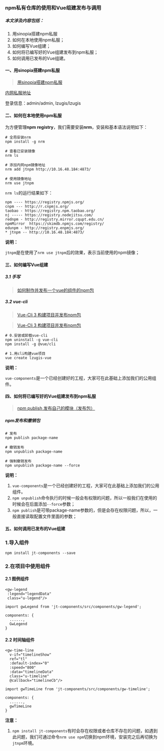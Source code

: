 ### npm私有仓库的使用和Vue组建发布与调用

##### 本文涉及内容包括：
1. 用sinopia搭建npm私服
2. 如何在本地使用npm私服；
3. 如何编写Vue组建；
4. 如何将已编写好的Vue组建发布到npm私服；
5. 如何调用已发布的Vue组建。

#### 一、用sinopia搭建npm私服
>[用sinopia搭建npm私服](https://www.cnblogs.com/LittleSix/p/6053549.html)

[内网私服地址](http://10.16.48.184:4873/)

登录信息：admin/admin, lzugis/lzugis

#### 二、如何在本地使用npm私服
为方便管理**npm registry**，我们需要安装**nrm**，安装和基本语法说明如下：
```
# 全局安装nrm
npm install -g nrm

# 查看已安装镜像
nrm ls

# 添加内网npm镜像地址
nrm add jtnpm http://10.16.48.184:4873/ 

# 使用镜像地址
nrm use jtnpm
```
```nrm ls```的运行结果如下：
```
npm ---- https://registry.npmjs.org/
cnpm --- http://r.cnpmjs.org/
taobao - https://registry.npm.taobao.org/
nj ----- https://registry.nodejitsu.com/
rednpm - http://registry.mirror.cqupt.edu.cn/
npmMirror  https://skimdb.npmjs.com/registry/
edunpm - http://registry.enpmjs.org/
* jtnpm -- http://10.16.48.184:4873/
```
**说明：**

```jtnpm```是在使用了```nrm use jtnpm```后的效果，表示当前使用的npm镜像；

#### 三、如何编写Vue组建
##### 3.1 手写
>[如何制作并发布一个vue的组件的npm包](https://blog.csdn.net/hamupp/article/details/79337643)

##### 3.2 vue-cli
>[Vue-Cli 3 构建项目并发布npm包](https://blog.csdn.net/github_36820944/article/details/82597264)

>[Vue-Cli 3 构建项目并发布npm包](https://blog.csdn.net/Fundebug/article/details/80620683)

```
# 0.安装或卸载vue-cli
npm uninstall -g vue-cli
npm install -g @vue/cli
  
# 1.用cli构建vue项目
vue create lzugis-vue
```
**说明：**

```vue-components```是一个已经创建好的工程，大家可在此基础上添加我们的公用组件。

#### 四、如何将已编写好的Vue组建发布到npm私服
>[npm publish 发布自己的模块（发布包）](https://blog.csdn.net/hsany330/article/details/78627352)

##### npm发布和撤销包
```
# 发布
npm publish package-name

# 撤销发布
npm unpublish package-name

# 强制撤销发布
npm unpublish package-name --force
```
**说明：**

1. ```vue-components```是一个已经创建好的工程，大家可在此基础上添加我们的公用组件。
2. ```npm unpublish```命令执行的时候一般会有权限的问题，所以一般我们在使用的时候会在后面添加```--force```参数；
3. ```npm publish```是可带package-name参数的，但是会存在权限问题，所以，一般直接读取配置文件里面的参数；

#### 五、如何调用已发布的Vue组建
### 1.导入组件
```
npm install jt-components --save
```

### 2.在项目中使用组件
#### 2.1 图例组件
```
<gw-legend
 :legend="legendData"
 class="u-legend"/>

import gwLegend from 'jt-components/src/components/gw-legend';

components: {
  ......,
  GwLegend
}
```

#### 2.2 时间轴组件
```
<gw-time-line
  v-if="timelineShow"
  ref="tl"
  :default-index="0"
  :speed="800"
  :data="timelineData"
  class="u-timeline"
  @callback="timelineCb"/>

import gwTimeLine from 'jt-components/src/components/gw-timeline';

components: {
  ......,
  gwTimeLine
}
```

**注意：**

1. ```npm install jt-components```有时会存在权限或者仓库不存在的问题，如遇到此问题，我们可通过命令```nrm use npm```切换到npm环境，安装完之后再切换为```jtnpm```环境。